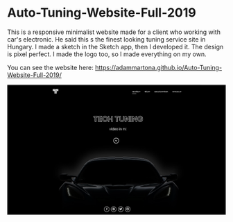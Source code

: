 # Auto-Tuning-Website-Full-2019
This is a responsive minimalist website made for a client who working with car's electronic. He said this s the finest looking tuning service site in Hungary. I made a sketch in the Sketch app, then I developed it. The design is pixel perfect. I made the logo too, so I made everything on my own.

You can see the website here: https://adammartona.github.io/Auto-Tuning-Website-Full-2019/

![preview](/img/preview.png)
